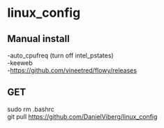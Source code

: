# linux_config

## Manual install
-auto_cpufreq (turn off intel_pstates)<br>
-keeweb<br>
-https://github.com/vineetred/flowy/releases

## GET
sudo rm .bashrc\
git pull https://github.com/DanielViberg/linux_config

